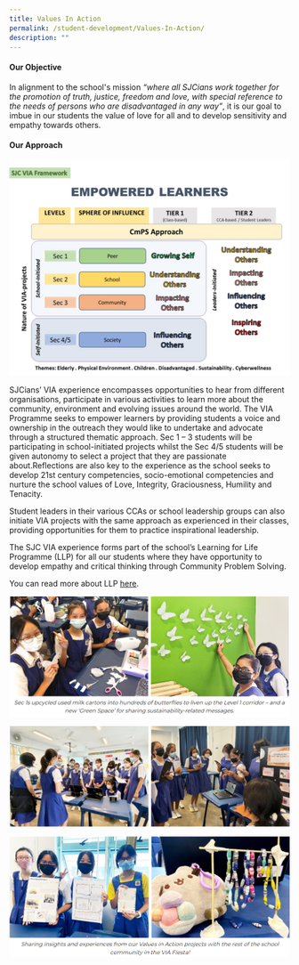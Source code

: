 ```yaml
---
title: Values In Action
permalink: /student-development/Values-In-Action/
description: ""
---
```

#### **Our Objective**


In alignment to the school's mission _“where all SJCians work together for the promotion of truth, justice, freedom and love, with special reference to the needs of persons who are disadvantaged in any way”_, it is our goal to imbue in our students the value of love for all and to develop sensitivity and empathy towards others.

#### **Our Approach**

![](/images/Student%20Development/Values%20In%20Action/V1.jpg)

SJCians’ VIA experience encompasses opportunities to hear from different organisations, participate in various activities to learn more about the community, environment and evolving issues around the world. The VIA Programme seeks to empower learners by providing students a voice and ownership in the outreach they would like to undertake and advocate through a structured thematic approach. Sec 1 – 3 students will be participating in school-initiated projects whilst the Sec 4/5 students will be given autonomy to select a project that they are passionate about.Reflections are also key to the experience as the school seeks to develop 21st century competencies, socio-emotional competencies and nurture the school values of Love, Integrity, Graciousness, Humility and Tenacity.  

Student leaders in their various CCAs or school leadership groups can also initiate VIA projects with the same approach as experienced in their classes, providing opportunities for them to practice inspirational leadership.

The SJC VIA experience forms part of the school’s Learning for Life Programme (LLP) for all our students where they have opportunity to develop empathy and critical thinking through Community Problem Solving.

You can read more about LLP [here](/special-programmes/Distinctive-Programmes/Learning-for-Life-Programme/).

![](/images/Student%20Development/Values%20In%20Action/V2.png)

![](/images/Student%20Development/Values%20In%20Action/V3.png)

![](/images/Student%20Development/Values%20In%20Action/V4.png)


